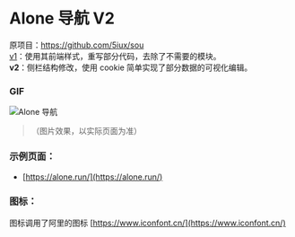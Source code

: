 # Alone 导航 V2

原项目：https://github.com/5iux/sou  
[v1](https://github.com/yeetime/sou2/tree/v1)：使用其前端样式，重写部分代码，去除了不需要的模块。  
**v2**：侧栏结构修改，使用 cookie 简单实现了部分数据的可视化编辑。  

###  GIF

![Alone 导航](https://cdn.jsdelivr.net/gh/yeetime/img/20200411182948.gif)

> （图片效果，以实际页面为准）

### 示例页面：

+ [https://alone.run/](https://alone.run/)

### 图标：
图标调用了阿里的图标 [https://www.iconfont.cn/](https://www.iconfont.cn/)
